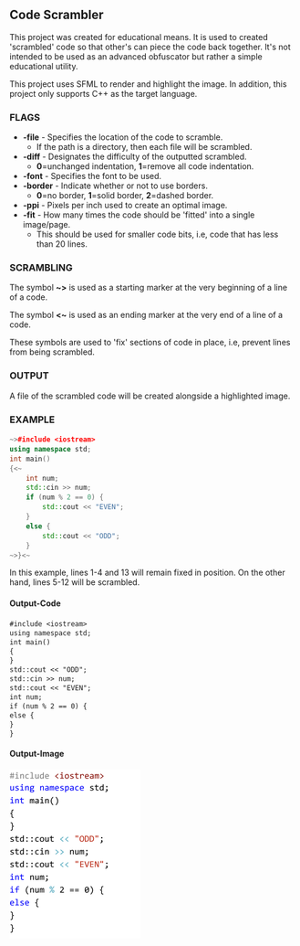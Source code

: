 ## Code Scrambler

This project was created for educational means. It is used to created 'scrambled' code so that other's can piece the code back together. It's not intended to be used as an advanced obfuscator but rather a simple educational utility.

This project uses SFML to render and highlight the image. In addition, this project only supports C++ as the target language.

### FLAGS
* **-file** - Specifies the location of the code to scramble.
  * If the path is a directory, then each file will be scrambled.
* **-diff** - Designates the difficulty of the outputted scrambled.
  * **0**=unchanged indentation, **1**=remove all code indentation.
* **-font** - Specifies the font to be used.
* **-border** - Indicate whether or not to use borders.
  * **0**=no border, **1**=solid border, **2**=dashed border.
* **-ppi** - Pixels per inch used to create an optimal image.
* **-fit** - How many times the code should be 'fitted' into a single image/page.
  * This should be used for smaller code bits, i.e, code that has less than 20 lines.


### SCRAMBLING
The symbol **~>** is used as a starting marker at the very beginning of a line of a code.

The symbol **<~** is used as an ending marker at the very end of a line of a code.

These symbols are used to 'fix' sections of code in place, i.e, prevent lines from being scrambled.

### OUTPUT
A file of the scrambled code will be created alongside a highlighted image.

### EXAMPLE
```c++
~>#include <iostream>
using namespace std;
int main()
{<~
	int num;
	std::cin >> num;
	if (num % 2 == 0) {
		std::cout << "EVEN";
	}
	else {
		std::cout << "ODD";
	}
~>}<~
```
In this example, lines 1-4 and 13 will remain fixed in position. On the other hand, lines 5-12 will be scrambled.
#### Output-Code
```
#include <iostream>
using namespace std;
int main()
{
}
std::cout << "ODD";
std::cin >> num;
std::cout << "EVEN";
int num;
if (num % 2 == 0) {
else {
}
}
```
#### Output-Image
![Even Odd Image](media/image_even_odd.png)

